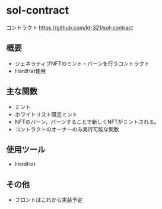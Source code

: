 # sol-contract

コントラクト
https://github.com/kt-321/sol-contract

## 概要
- ジェネラティブNFTのミント・バーンを行うコントラクト
- HardHat使用

## 主な関数
- ミント
- ホワイトリスト限定ミント
- NFTのバーン。バーンすることで新しくNFTがミントされる。
- コントラクトのオーナーのみ実行可能な関数

## 使用ツール
- HardHat

## その他
- フロントはこれから実装予定
